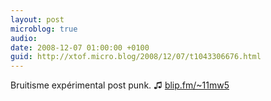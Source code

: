 ```yaml
---
layout: post
microblog: true
audio: 
date: 2008-12-07 01:00:00 +0100
guid: http://xtof.micro.blog/2008/12/07/t1043306676.html
---
```

Bruitisme expérimental post punk. ♫ [blip.fm/~11mw5](http://blip.fm/~11mw5)
